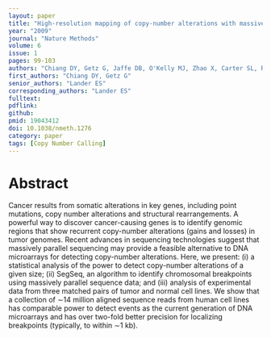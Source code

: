 ```yaml
---
layout: paper
title: "High-resolution mapping of copy-number alterations with massively parallel sequencing"
year: "2009"
journal: "Nature Methods"
volume: 6
issue: 1
pages: 99-103
authors: "Chiang DY, Getz G, Jaffe DB, O'Kelly MJ, Zhao X, Carter SL, Russ C, Nusbaum C, Meyerson M, Lander ES"
first_authors: "Chiang DY, Getz G"
senior_authors: "Lander ES"
corresponding_authors: "Lander ES"
fulltext:
pdflink:
github:
pmid: 19043412
doi: 10.1038/nmeth.1276
category: paper
tags: [Copy Number Calling]
---
```


# Abstract

Cancer results from somatic alterations in key genes, including point mutations, copy number alterations and structural rearrangements. A powerful way to discover cancer-causing genes is to identify genomic regions that show recurrent copy-number alterations (gains and losses) in tumor genomes. Recent advances in sequencing technologies suggest that massively parallel sequencing may provide a feasible alternative to DNA microarrays for detecting copy-number alterations. Here, we present: (i) a statistical analysis of the power to detect copy-number alterations of a given size; (ii) SegSeq, an algorithm to identify chromosomal breakpoints using massively parallel sequence data; and (iii) analysis of experimental data from three matched pairs of tumor and normal cell lines. We show that a collection of ∼14 million aligned sequence reads from human cell lines has comparable power to detect events as the current generation of DNA microarrays and has over two-fold better precision for localizing breakpoints (typically, to within ∼1 kb).


